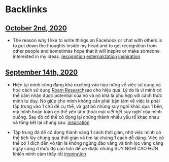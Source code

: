 
# Backlinks
## [October 2nd, 2020](<October 2nd, 2020.md>)
- The reason why I like to write things on Facebook or chat with others is to put down the thoughts inside my head and to get recognition from other people and sometimes hope that it will inspire or make someone interested in my ideas. [recognition](<recognition.md>) [externalization](<externalization.md>) [inspiration](<inspiration.md>)

## [September 14th, 2020](<September 14th, 2020.md>)
- Hiện tại mình cũng đang khá exciting vào hào hứng về việc sử dụng và học cách sử dụng [Roam Research](<Roam Research.md>)sao cho hiệu quả. Lý do là vì mình có thể cảm nhận được potential của nó và nó khá là phù hợp với cách thức mình tư duy. Nó giúp cho mình không cần phải bận tâm về việc là phải tập trung vào 1 chủ đề cụ thể, và gạt bỏ nhũng suy nghĩ khác qua 1 bên, mà mình hoàn toàn có thể yên tâm thoải mái viết hết suy nghĩ của mình xuống. Sau đó có thể cô đọng lại chúng thành nhiều yếu tố khác nhau và tổng kết lại chúng sau. [inspiration](<inspiration.md>)

- Tập trung đá để cô đọng thành vàng 1 cách thời gian, nhờ việc mình có thể tích lũy chúng qua thời gian và tìm lại chúng 1 cách dễ dàng. Việc có thể có 1 đích đến vô tận là không ngừng đào vàng và tinh lọc vàng càng ngày càng ở mức độ cao hơn để có được những SUY NGHĨ CAO HƠN khiến mình cảm thấy rất [inspiration](<inspiration.md>)

